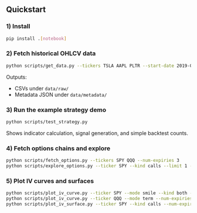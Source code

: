 ## Quickstart

### 1) Install

```bash
pip install .[notebook]
```

### 2) Fetch historical OHLCV data

```bash
python scripts/get_data.py --tickers TSLA AAPL PLTR --start-date 2019-01-01 --data-dir data
```

Outputs:

- CSVs under `data/raw/`
- Metadata JSON under `data/metadata/`

### 3) Run the example strategy demo

```bash
python scripts/test_strategy.py
```

Shows indicator calculation, signal generation, and simple backtest counts.

### 4) Fetch options chains and explore

```bash
python scripts/fetch_options.py --tickers SPY QQQ --num-expiries 3
python scripts/explore_options.py --ticker SPY --kind calls --limit 1 --save-summary
```

### 5) Plot IV curves and surfaces

```bash
python scripts/plot_iv_curve.py --ticker SPY --mode smile --kind both --expiry 2025-09-15
python scripts/plot_iv_curve.py --ticker QQQ --mode term --num-expiries 6
python scripts/plot_iv_surface.py --ticker SPY --kind calls --num-expiries 8
```

